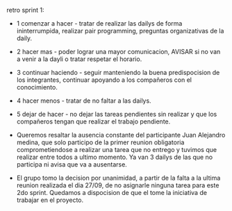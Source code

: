 retro sprint 1:
- 1 comenzar a hacer - tratar de realizar las dailys de forma ininterrumpida, realizar pair programming, preguntas organizativas de la daily.
- 2 hacer mas - poder lograr una mayor comunicacion, AVISAR si no van a venir a la dayli o tratar respetar el horario.
- 3 continuar haciendo - seguir manteniendo la buena predispocision de los integrantes, continuar apoyando a los compañeros con el conocimiento.
- 4 hacer menos - tratar de no faltar a las dailys.
- 5 dejar de hacer - no dejar las tareas pendientes sin realizar y que los compañeros tengan que realizar el trabajo pendiente.

- Queremos resaltar la ausencia constante del participante Juan Alejandro medina, 
que solo participo de la primer reunion obligatoria comprometiendose a realizar una tarea que no entrego y tuvimos que realizar entre todos a ultimo momento. 
Ya van 3 dailys de las que no participa ni avisa que va a ausentarse. 

- El grupo tomo la decision por unanimidad, a partir de la falta a la ultima reunion realizada el dia 27/09, de no asignarle ninguna tarea para este 2do sprint.
Quedamos a dispocision de que el tome la iniciativa de trabajar en el proyecto.

